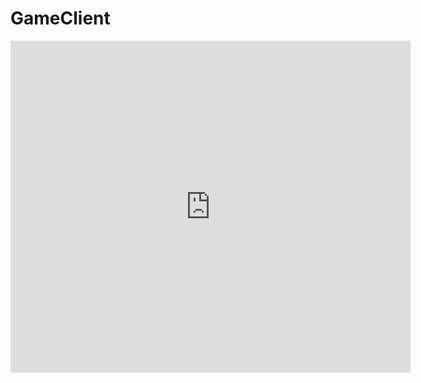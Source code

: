 # GameClient

<iframe src='https://gfycat.com/ifr/BoringAgonizingCow' frameborder='0' scrolling='no' allowfullscreen width='640' height='531'></iframe>
